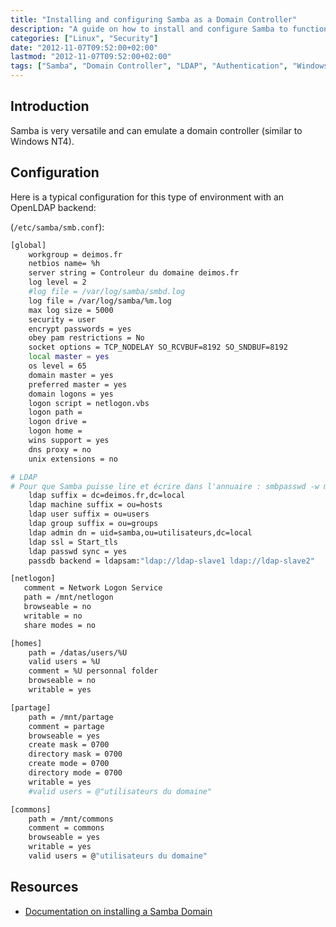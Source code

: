 ```yaml
---
title: "Installing and configuring Samba as a Domain Controller"
description: "A guide on how to install and configure Samba to function as a domain controller with OpenLDAP backend."
categories: ["Linux", "Security"]
date: "2012-11-07T09:52:00+02:00"
lastmod: "2012-11-07T09:52:00+02:00"
tags: ["Samba", "Domain Controller", "LDAP", "Authentication", "Windows"]
---
```


## Introduction

Samba is very versatile and can emulate a domain controller (similar to Windows NT4).

## Configuration

Here is a typical configuration for this type of environment with an OpenLDAP backend:

(`/etc/samba/smb.conf`):

```bash
[global]
    workgroup = deimos.fr
    netbios name= %h
    server string = Controleur du domaine deimos.fr
    log level = 2
    #log file = /var/log/samba/smbd.log
    log file = /var/log/samba/%m.log
    max log size = 5000
    security = user
    encrypt passwords = yes
    obey pam restrictions = No
    socket options = TCP_NODELAY SO_RCVBUF=8192 SO_SNDBUF=8192
    local master = yes
    os level = 65
    domain master = yes
    preferred master = yes
    domain logons = yes
    logon script = netlogon.vbs
    logon path =
    logon drive =
    logon home =
    wins support = yes
    dns proxy = no
    unix extensions = no

# LDAP
# Pour que Samba puisse lire et écrire dans l'annuaire : smbpasswd -w mypassword
    ldap suffix = dc=deimos.fr,dc=local
    ldap machine suffix = ou=hosts
    ldap user suffix = ou=users
    ldap group suffix = ou=groups
    ldap admin dn = uid=samba,ou=utilisateurs,dc=local
    ldap ssl = Start_tls
    ldap passwd sync = yes
    passdb backend = ldapsam:"ldap://ldap-slave1 ldap://ldap-slave2"

[netlogon]
   comment = Network Logon Service
   path = /mnt/netlogon
   browseable = no
   writable = no
   share modes = no

[homes]
    path = /datas/users/%U
    valid users = %U
    comment = %U personnal folder
    browseable = no
    writable = yes

[partage]
    path = /mnt/partage
    comment = partage
    browseable = yes
    create mask = 0700
    directory mask = 0700
    create mode = 0700
    directory mode = 0700
    writable = yes
    #valid users = @"utilisateurs du domaine"

[commons]
    path = /mnt/commons
    comment = commons
    browseable = yes
    writable = yes
    valid users = @"utilisateurs du domaine"
```

## Resources
- [Documentation on installing a Samba Domain](../../../static/pdf/samba_domaincontroller.pdf)
